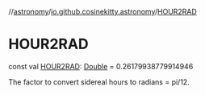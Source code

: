 //[astronomy](../../index.md)/[io.github.cosinekitty.astronomy](index.md)/[HOUR2RAD](-h-o-u-r2-r-a-d.md)

# HOUR2RAD

const val [HOUR2RAD](-h-o-u-r2-r-a-d.md): [Double](https://kotlinlang.org/api/latest/jvm/stdlib/kotlin-stdlib/kotlin/-double/index.html) = 0.26179938779914946

The factor to convert sidereal hours to radians = pi/12.
